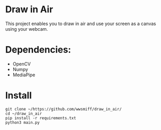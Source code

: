 # Draw in Air
This project enables you to draw in air and use your screen as a canvas using your webcam.

# Dependencies:
- OpenCV
- Numpy
- MediaPipe

# Install
```
git clone ~/https://github.com/wwsmiff/draw_in_air/
cd ~/draw_in_air
pip install -r requirements.txt
python3 main.py
```
